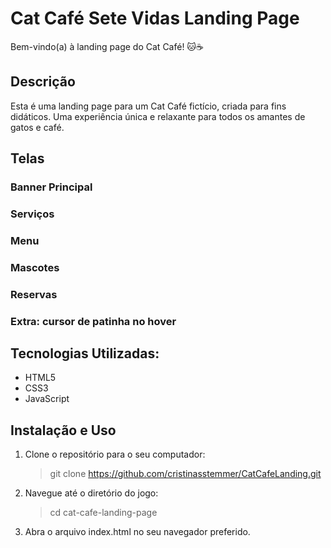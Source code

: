 # Cat Café Sete Vidas Landing Page

Bem-vindo(a) à landing page do Cat Café! 🐱☕️

## Descrição

Esta é uma landing page para um Cat Café fictício, criada para fins didáticos. 
Uma experiência única e relaxante para todos os amantes de gatos e café.

## Telas

### Banner Principal

### Serviços

### Menu

### Mascotes

### Reservas

### Extra: cursor de patinha no hover

## Tecnologias Utilizadas:

- HTML5
- CSS3
- JavaScript

## Instalação e Uso

1. Clone o repositório para o seu computador:
   > git clone https://github.com/cristinasstemmer/CatCafeLanding.git

2. Navegue até o diretório do jogo:
   > cd cat-cafe-landing-page
   
3. Abra o arquivo index.html no seu navegador preferido.
